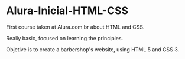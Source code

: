 # Alura-Inicial-HTML-CSS
First course taken at Alura.com.br about HTML and CSS.

Really basic, focused on learning the principles.

Objetive is to create a barbershop's website, using HTML 5 and CSS 3.
